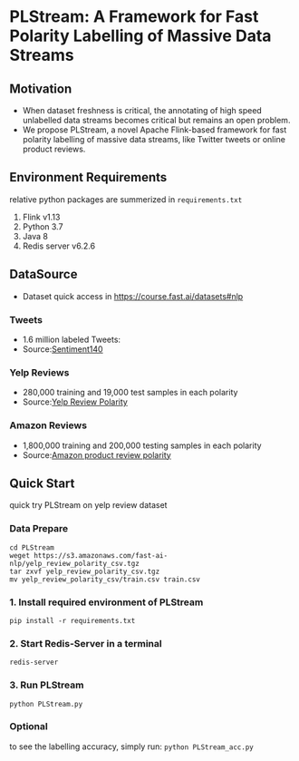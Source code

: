 # PLStream: A Framework for Fast Polarity Labelling of Massive Data Streams

## Motivation
* When dataset freshness is critical, the annotating of high speed unlabelled data streams becomes critical but remains an open problem.
* We propose PLStream, a novel Apache Flink-based framework for fast polarity labelling of massive data streams, like Twitter tweets or online product reviews.

## Environment Requirements
relative python packages are summerized in `requirements.txt`
1. Flink v1.13
2. Python 3.7
3. Java 8
4. Redis server v6.2.6

## DataSource
* Dataset quick access in https://course.fast.ai/datasets#nlp
### Tweets
* 1.6 million labeled Tweets:
* Source:[Sentiment140](http://cs.stanford.edu/people/alecmgo/trainingandtestdata.zip)
### Yelp Reviews
* 280,000 training and 19,000 test samples in each polarity
* Source:[Yelp Review Polarity](https://s3.amazonaws.com/fast-ai-nlp/yelp_review_polarity_csv.tgz)
### Amazon Reviews
* 1,800,000 training and 200,000 testing samples in each polarity
* Source:[Amazon product review polarity](https://s3.amazonaws.com/fast-ai-nlp/amazon_review_polarity_csv.tgz)

## Quick Start
quick try PLStream on yelp review dataset
### Data Prepare
```
cd PLStream
weget https://s3.amazonaws.com/fast-ai-nlp/yelp_review_polarity_csv.tgz
tar zxvf yelp_review_polarity_csv.tgz
mv yelp_review_polarity_csv/train.csv train.csv
```
### 1. Install required environment of PLStream
```pip install -r requirements.txt```
### 2. Start Redis-Server in a terminal
```redis-server```
### 3. Run PLStream
```
python PLStream.py
```
### Optional
to see the labelling accuracy, simply run:
`python PLStream_acc.py`
